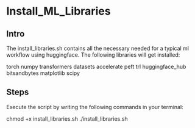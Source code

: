# Install_ML_Libraries

## Intro
The install_libraries.sh contains all the necessary needed for a typical ml workflow using huggingface.
The following libraries will get installed:

torch numpy transformers datasets accelerate peft trl huggingface_hub bitsandbytes matplotlib scipy


## Steps

Execute the script by writing the following commands in your terminal:

chmod +x install_libraries.sh
./install_libraries.sh

